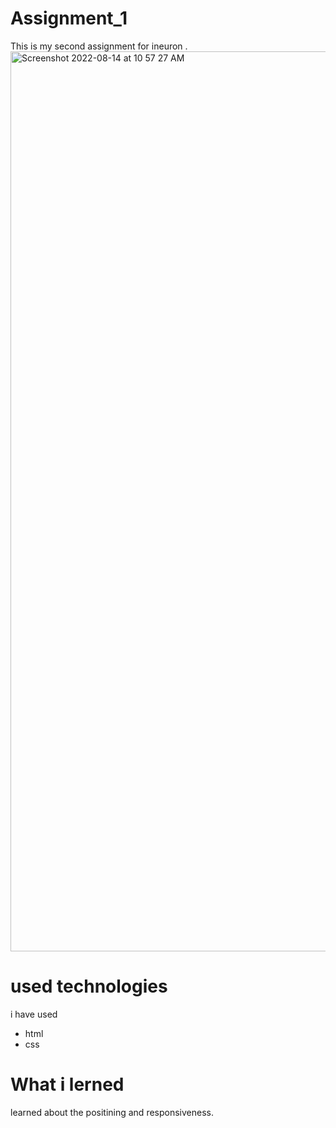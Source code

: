 # Assignment_1
This is my second assignment for ineuron .
<img width="1440" alt="Screenshot 2022-08-14 at 10 57 27 AM" src="https://user-images.githubusercontent.com/84630436/184523853-a81e0ac7-0df1-4bc9-a9eb-b67f43b12a0c.png">
# used technologies 
i have used 
- html
- css
# What i lerned 
learned about the positining and responsiveness.

